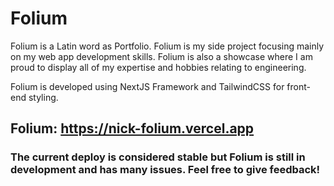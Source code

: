 # Folium

Folium is a Latin word as Portfolio. Folium is my side project focusing mainly on my web app development skills. Folium is also a showcase where I am proud to display all of my expertise and hobbies relating to engineering. <br>

Folium is developed using NextJS Framework and TailwindCSS for front-end styling.

## Folium: https://nick-folium.vercel.app
### The current deploy is considered stable but Folium is still in development and has many issues. Feel free to give feedback!
